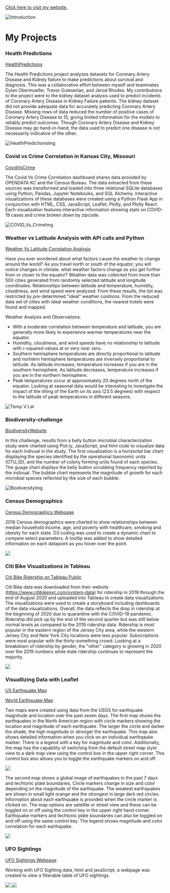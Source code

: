 [Click here to visit my website.](https://carleeyoung.github.io/)

![Introduction](intro2021.jpg)


# My Projects

### Health Predictions

[HealthPredictions](https://carleeyoung.github.io/Health-Prediction/templates/index.html)

The Health Predictions project analyzes datasets for Coronary Artery Disease and Kidney failure to make predictions about survival and diagnosis.  This was a collaborative effort between myself and teammates Dylan Obermueller, Trevor Guleserian, and Jerod Rhodes.  My contributions to the project were to the kidney dataset analysis used to predict incidents of Coronary Artery Disease in Kidney Failure patients.  The kidney dataset did not provide adequate data for accurately predicting Coronary Artery Disease.  Missing rows of data reduced the number of positive cases of Coronary Artery Disease to 15, giving limited information for the models to reliably predict outcomes.  Though Coronary Artery Disease and Kidney Disease may go hand-in-hand, the data used to predict one disease is not necessarily indicative of the other.

![HealthPredictionsImg](HealthPredictionsImg.PNG)

### Covid vs Crime Correlation in Kansas City, Missouri

[CovidVsCrime](https://carleeyoung-kc-covid-vs-crime.herokuapp.com/)

The Covid Vs Crime Correlation dashboard shares data provided by OPENDATA KC and the Census Bureau. The data extracted from these sources was transformed and loaded into three relational SQLite databases using Python, Pandas, Jupyter Notebooks, and SQL Alchemy.  Interactive visualizations of these databases were created using a Python Flask App in conjunction with HTML, CSS, JavaScript, Leaflet, Plotly, and Plotly React.  Each visualization features interactive information showing stats on COVID-19 cases and crime broken down by zipcode.  

![COVID_Vs_CrimeImg](COVID_Vs_Crime.png)

### Weather vs Latitude Analysis with API calls and Python

[Weather Vs Latitude Correlation Analysis](https://carleeyoung.github.io/Web-Challenge/)

Have you ever wondered about what factors cause the weather to change around the world?
As you travel north or south of the equator, you will notice changes in climate. what weather factors change as you get further from or closer to the equator?
Weather data was collected from more than 500 cities generated from randomly selected latitude and longitude coordinates. Relationships between latitude and temperature, humidity, cloudiness, and wind speed were analyzed. From these results, the list was restricted by pre-determined "ideal" weather conitions. From the reduced data set of cities with ideal weather conditions, the nearest hotels were found and mapped.

Weather Analysis and Observations:

* With a moderate correlation between temperature and latitude, you are generally more likely to experience warmer temperatures near the equator.
* Humidity, cloudiness, and wind speeds have no relationship to latitude with r-squared values at or very near zero.
* Southern hemisphere temperatures are directly proportional to latitude and norhtern hemisphere temperatures are inversely proportional to latitude. As latitude increases, temperature increases if you are in the southern hemisphere. As latitude decreases, temperature increases if you are in the northern hemisphere.
* Peak temperatures occur at approximately 20 degrees north of the equator. Looking at seasonal data would be interesting to investgate the impact of the tilting of the Earth on its axis (23.5 degrees) with respect to the latitude of peak temperatures in different seasons.

![Temp V Lat](Lat_vs_Temp.png)


### Biodiversity-challenge

[BiodiversityWebsite](https://carleeyoung.github.io/biodiversity-challenge/)

In this challenge, results from a belly button microbial characterization study were charted using Plot.ly, JavaScript, and html code to visualize data for each indivual in the study. The first visualization is a horizontal bar chart displaying the species identified by the operational taxonomic units (OTU_ID), and the number of colony forming units found of each species. The guage chart displays the belly button scrubbing frequency reported by the indivual. The bubble chart represents the magnitude of growth for each microbial species reflected by the size of each bubble.

![BiodiversityImg](2020-08-06-17-03-05.png)

### Census Demographics

[Census Demographics Webpage](https://carleeyoung.github.io/D3-challenge/D3_data_journalism/)

2016 Census demographics were charted to show relationships between median household income, age, and poverty with healthcare, smoking and obesity for each state.  D3 coding was used to
create a dynamic chart to compare select parameters.  A tooltip was added to show detailed
information on each datapoint as you hover over the point.

![](2020-08-14-17-03-34.png)

### Citi Bike Visualizations in Tableau

[Citi Bike Ridership on Tableau Public](https://public.tableau.com/profile/carlee1533#!/vizhome/CitiBike_Analysis_15998401097300/Story1?publish=yes)

Citi Bike data was downloaded from their website (https://www.citibikenyc.com/system-data) for ridership in 2019 through the end of August 2020 and uploaded into Tableau to create data visualizations.  The visualizations were used to create a storyboard including dashboards of the data visualizations.  Overall, the data reflects the drop in ridership at the beginning of 2020 due to quarantine with the COVID-19 pandemic.  Ridership did pick up by the end of the second quarter but was still below normal levels as compared to the 2019 ridership data.  Ridership is most popular in the eastern region of the Jersey City area, while the western Jersey City and New York City locations were less popular.  Subscriptions were most popular with the thirty-something crowd.  Looking at a breakdown of ridership by gender, the "other" category is growing in 2020 over the 2019 numbers while male ridership continues to represent the majority.

![](Tabluea_CitiBike.png)

### Visuallizing Data with Leaflet
[US Earthquake Map](https://carleeyoung.github.io/Leaflet-Challenge/leaflet-Step-1/)

[World Earthquake Map](https://carleeyoung.github.io/Leaflet-Challenge/leaflet-Step-2/)

Two maps were created using data from the USGS for earthquake magnitude and location over the past seven days.
The first map shows the earthquakes in the North American region with circle markers showing the location and 
magnitude of each earthquake.  The larger the circle and darker the shade, the high magnitude or stronger the 
earthquake.  This map also shows detailed information when you click on an individual earthqauke marker.  There
is a legend with a key for magnitude and color.  Additionally, the map has the capability of switching from the
default street map style view to a dark map view using the control box in the upper right corner.  This control
box also allows you to toggle the earthquake markers on and off.

![](2020-08-19-15-57-35.png)

The second map shows a global image of earthquakes in the past 7 days and techtonic plate boundaries.  Circle
markers change in size and color depending on the magnitude of the earthquake.  The weakest earthquakes are 
shown in small light orange and the strongest in large dark red circles.  Information about each earthquake is
provided when the circle marker is clicked on.  The map options are satellite or street view and these can be
toggled on or off using the control key in the upper right hand corner.  Earthquake markers and techtonic plate
boundaries can also be toggled on and off using the same control key.  The legend shows magnitude and color
correlation for each earthquake.  

![](2020-08-19-16-02-39.png)

### UFO Sightings

[UFO Sightings Webpage](https://carleeyoung.github.io/javascript-challenge/UFO-level-1/)

Working with UFO Sighting data, html and javaScript, a webpage was created to view a filterable table of UFO sightings.

![](2020-08-01-17-09-51.png)
![](2020-08-01-17-11-00.png)
